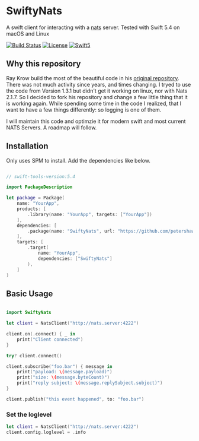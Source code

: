 

# SwiftyNats
A swift client for interacting with a [nats](http://nats.io) server.
Tested with Swift 5.4 on macOS and Linux

[![Build Status](https://travis-ci.org/raykrow/swifty-nats.svg?branch=master)](https://travis-ci.org/raykrow/swifty-nats)
[![License](http://img.shields.io/badge/license-MIT-brightgreen.svg)](https://github.com/raykrow/swifty-nats/blob/master/LICENSE)
[![Swift5](http://img.shields.io/badge/swift-5.4-brightgreen.svg)](https://swift.org)

## Why this repository 
Ray Krow build the most of the  beautiful code in his [original repository](https://github.com/rayepps/swifty-nats). There was not much activity since years, and times changing. I tryed to use the code from Version 1.3.1 but didn't get it working on linux, nor with Nats 2.1.7. So I decided to fork his repository and change a few little thing that it is working again. While spending some time in the code I realized, that I want to have a few things differently: so logging is one of them. 

I will maintain this code and optimzie it for modern swift and most current NATS Servers. A roadmap will follow. 


## Installation
Only uses SPM to install. Add the dependencies like below.

```swift

// swift-tools-version:5.4

import PackageDescription

let package = Package(
    name: "YourApp",
    products: [
        .library(name: "YourApp", targets: ["YourApp"])
    ],
    dependencies: [
        .package(name: "SwiftyNats", url: "https://github.com/petershaw/swifty-nats.git", from: "2.0.0")
    ],
    targets: [
        .target(
            name: "YourApp",
            dependencies: ["SwiftyNats"]
        ),
    ]
)

```

## Basic Usage
```swift

import SwiftyNats

let client = NatsClient("http://nats.server:4222")

client.on(.connect) { _ in
    print("Client connected")
}

try? client.connect()

client.subscribe("foo.bar") { message in
    print("payload: \(message.payload)")
    print("size: \(message.byteCount)")
    print("reply subject: \(message.replySubject.subject)")
}

client.publish("this event happened", to: "foo.bar")

```

### Set the loglevel

```swift
let client = NatsClient("http://nats.server:4222")
client.config.loglevel = .info
```
